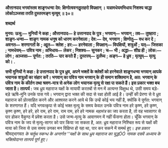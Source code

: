 **औत्तानपाद भगवांस्तव शाङ्र्गधन्वा** **देव: क्षिणोत्ववनताॢतहरो विपक्षान् ।** **यन्नामधेयमभिधाय निशश्य चाद्धा** **लोकोऽञ्जसा तरति दुस्तरमङ्ग मृत्युम् ॥ ३०॥** 

**शब्दार्थ** 

**मुनय: ऊचु:—** **मुनियों ने कहा** **; औत्तानपाद—** **हे उत्तानपाद के पुत्र** **; भगवान्—** **भगवान्** **; तव—** **तुश्हारा** **; शाङ्र्ग-धन्वा—** **शाङ्र्ग** **नामक धनुष को धारण करनेवाला** **; देव:—** **देव, भगवान** **; क्षिणोतु—** **वध कर दे** **; अवनत—** **शरणागतों के** **; आॢत—** **क्लेश** **;** **हर:—** **हरनेवाला** **; विपक्षान्—** **विपक्षियों, शत्रुओं** **; यत्—** **जिसका** **; नामधेयम्—** **पवित्र नाम** **; अभिधाय—** **लेकर** **; निशश्य—** **सुनकर** **; च—** **भी** **; अद्धा—** **शीघ्र ही** **; लोक:—** **लोग** **; अञ्जसा—** **पूर्णत:** **; तरति—** **पार करते हैं** **; दुस्तरम्—** **दुर्लंघ्य** **; अङ्ग—** **हे ध्रुव** **;** **मृत्युम्—** **मृत्यु को।** **.** 

**सभी मुनियों ने कहा : हे उत्तानपाद के पुत्र ध्रुव, अपने भक्तों के क्लेशों को हरनेवाले** **शाङ्र्गधन्वा भगवान् आपके भयानक शत्रुओं का संहार करें। भगवान् का पवित्र नाम भगवान् के** **ही समान शक्तिमान है, अत: भगवान् के पवित्र नाम के कीर्तन तथा श्रवण-मात्र से अनेक लोग** **भयानक मृत्यु से रक्षा पा सकते हैं। इस प्रकार भक्त बच जाता है।** **तात्पर्य :** जब ध्रुव महाराज यक्षों के मायावी करतबों से मन में अत्यन्त विक्षुब्ध थे, उसी समय बड़े-बड़े ऋषि-मुनि उनके पास गये। भगवान् द्वारा भक्त की सदा से रक्षा होती आई है। उन्हीं की प्रेरणा से वे ध्रुव महाराज को प्रोत्साहित करने और आश्वस्त करने आये थे कि उन्हें कोई भय नहीं है, क्योंकि वे पूर्णत: भगवान् के शरणागत हैं। यदि भगवत्कृपा से कोई भक्त मृत्यु के समय केवल उनके पवित्र नाम हरे कृष्ण, हरे कृष्ण, कृष्ण कृष्ण, हरे हरे, हरे राम, हरे राम, राम राम, हरे हरे नामक *महामंत्र* का जप करता है, तो वह भवसागर से पार होकर वैकुण्ठ में प्रवेश करता है। उसे जन्म-मृत्यु के आवागमन में नहीं फँसना होता। चूँकि भगवान् के पवित्र नाम के जप से मृत्यु-सागर को पार किया जा सकता है, अत: ध्रुव महाराज निश्चित रूप से यक्षों की माया को जिस से उस समय उनका मन विक्षिप्त हो रहा था, पार कर सकने में समर्थ हुए। *इस प्रकार* श्रीमद्भागवत *के चर्तुथ स्कन्ध के अन्तर्गत ''यक्षों के साथ ध्रुव महाराज का युद्धÓÓ* *नामक दसवें अध्याय के भक्तिवेदान्त तात्पर्य पूर्ण हुए।* 